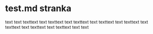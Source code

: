 # test.md stranka

text text texttext text texttext text texttext text texttext text texttext text texttext text texttext text texttext text text
